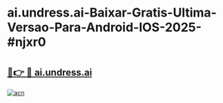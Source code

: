 # ai.undress.ai-Baixar-Gratis-Ultima-Versao-Para-Android-IOS-2025-#njxr0

# <h2><a href="https://ainizakaria.my?title=ai.undress.ai&ref=25M">🔗👉 🔴 ai.undress.ai</a></h2>

[![acn](https://github.com/user-attachments/assets/0f9c940e-d8b0-45ae-aac7-cd30a18b3e1c)](https://ainizakaria.my?title=ai.undress.ai&ref=25M)

